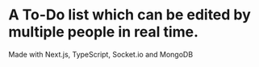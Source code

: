 # A To-Do list which can be edited by multiple people in real time. 

Made with Next.js, TypeScript, Socket.io and MongoDB
